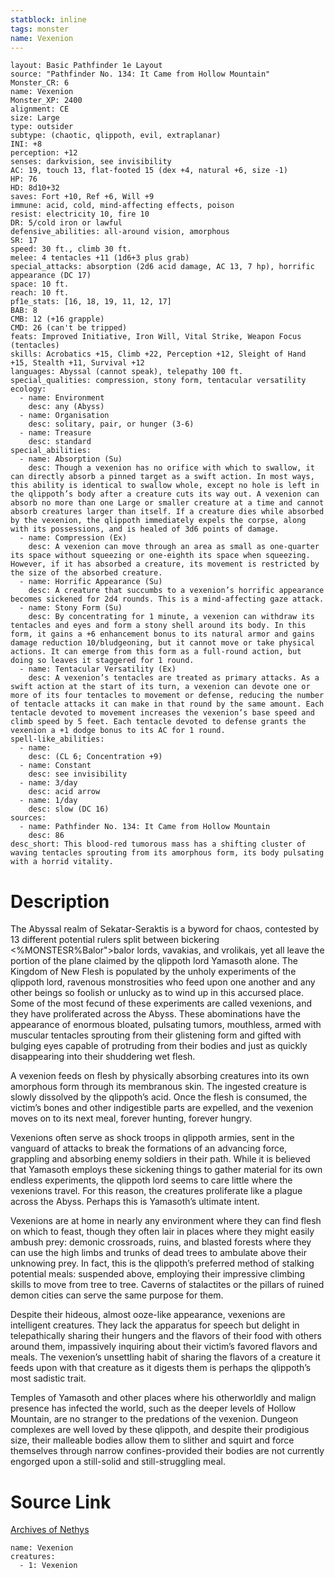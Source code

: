 ```yaml
---
statblock: inline
tags: monster
name: Vexenion
---
```

```statblock
layout: Basic Pathfinder 1e Layout
source: "Pathfinder No. 134: It Came from Hollow Mountain"
Monster_CR: 6
name: Vexenion
Monster_XP: 2400
alignment: CE
size: Large
type: outsider
subtype: (chaotic, qlippoth, evil, extraplanar)
INI: +8
perception: +12
senses: darkvision, see invisibility
AC: 19, touch 13, flat-footed 15 (dex +4, natural +6, size -1)
HP: 76
HD: 8d10+32
saves: Fort +10, Ref +6, Will +9
immune: acid, cold, mind-affecting effects, poison
resist: electricity 10, fire 10
DR: 5/cold iron or lawful
defensive_abilities: all-around vision, amorphous
SR: 17
speed: 30 ft., climb 30 ft.
melee: 4 tentacles +11 (1d6+3 plus grab)
special_attacks: absorption (2d6 acid damage, AC 13, 7 hp), horrific appearance (DC 17)
space: 10 ft.
reach: 10 ft.
pf1e_stats: [16, 18, 19, 11, 12, 17]
BAB: 8
CMB: 12 (+16 grapple)
CMD: 26 (can't be tripped)
feats: Improved Initiative, Iron Will, Vital Strike, Weapon Focus (tentacles)
skills: Acrobatics +15, Climb +22, Perception +12, Sleight of Hand +15, Stealth +11, Survival +12
languages: Abyssal (cannot speak), telepathy 100 ft.
special_qualities: compression, stony form, tentacular versatility
ecology:
  - name: Environment
    desc: any (Abyss)
  - name: Organisation
    desc: solitary, pair, or hunger (3-6)
  - name: Treasure
    desc: standard
special_abilities:
  - name: Absorption (Su)
    desc: Though a vexenion has no orifice with which to swallow, it can directly absorb a pinned target as a swift action. In most ways, this ability is identical to swallow whole, except no hole is left in the qlippoth’s body after a creature cuts its way out. A vexenion can absorb no more than one Large or smaller creature at a time and cannot absorb creatures larger than itself. If a creature dies while absorbed by the vexenion, the qlippoth immediately expels the corpse, along with its possessions, and is healed of 3d6 points of damage.
  - name: Compression (Ex)
    desc: A vexenion can move through an area as small as one-quarter its space without squeezing or one-eighth its space when squeezing. However, if it has absorbed a creature, its movement is restricted by the size of the absorbed creature.
  - name: Horrific Appearance (Su)
    desc: A creature that succumbs to a vexenion’s horrific appearance becomes sickened for 2d4 rounds. This is a mind-affecting gaze attack.
  - name: Stony Form (Su)
    desc: By concentrating for 1 minute, a vexenion can withdraw its tentacles and eyes and form a stony shell around its body. In this form, it gains a +6 enhancement bonus to its natural armor and gains damage reduction 10/bludgeoning, but it cannot move or take physical actions. It can emerge from this form as a full-round action, but doing so leaves it staggered for 1 round.
  - name: Tentacular Versatility (Ex)
    desc: A vexenion’s tentacles are treated as primary attacks. As a swift action at the start of its turn, a vexenion can devote one or more of its four tentacles to movement or defense, reducing the number of tentacle attacks it can make in that round by the same amount. Each tentacle devoted to movement increases the vexenion’s base speed and climb speed by 5 feet. Each tentacle devoted to defense grants the vexenion a +1 dodge bonus to its AC for 1 round.
spell-like_abilities:
  - name:
    desc: (CL 6; Concentration +9)
  - name: Constant
    desc: see invisibility
  - name: 3/day
    desc: acid arrow
  - name: 1/day
    desc: slow (DC 16)
sources:
  - name: Pathfinder No. 134: It Came from Hollow Mountain
    desc: 86
desc_short: This blood-red tumorous mass has a shifting cluster of waving tentacles sprouting from its amorphous form, its body pulsating with a horrid vitality.
```
# Description
The Abyssal realm of Sekatar-Seraktis is a byword for chaos, contested by 13 different potential rulers split between bickering <%MONSTESR%Balor">balor lords, vavakias, and vrolikais, yet all leave the portion of the plane claimed by the qlippoth lord Yamasoth alone. The Kingdom of New Flesh is populated by the unholy experiments of the qlippoth lord, ravenous monstrosities who feed upon one another and any other beings so foolish or unlucky as to wind up in this accursed place. Some of the most fecund of these experiments are called vexenions, and they have proliferated across the Abyss. These abominations have the appearance of enormous bloated, pulsating tumors, mouthless, armed with muscular tentacles sprouting from their glistening form and gifted with bulging eyes capable of protruding from their bodies and just as quickly disappearing into their shuddering wet flesh.

 A vexenion feeds on flesh by physically absorbing creatures into its own amorphous form through its membranous skin. The ingested creature is slowly dissolved by the qlippoth’s acid. Once the flesh is consumed, the victim’s bones and other indigestible parts are expelled, and the vexenion moves on to its next meal, forever hunting, forever hungry.

 Vexenions often serve as shock troops in qlippoth armies, sent in the vanguard of attacks to break the formations of an advancing force, grappling and absorbing enemy soldiers in their path. While it is believed that Yamasoth employs these sickening things to gather material for its own endless experiments, the qlippoth lord seems to care little where the vexenions travel. For this reason, the creatures proliferate like a plague across the Abyss. Perhaps this is Yamasoth’s ultimate intent.

 Vexenions are at home in nearly any environment where they can find flesh on which to feast, though they often lair in places where they might easily ambush prey: demonic crossroads, ruins, and blasted forests where they can use the high limbs and trunks of dead trees to ambulate above their unknowing prey. In fact, this is the qlippoth’s preferred method of stalking potential meals: suspended above, employing their impressive climbing skills to move from tree to tree. Caverns of stalactites or the pillars of ruined demon cities can serve the same purpose for them.

 Despite their hideous, almost ooze-like appearance, vexenions are intelligent creatures. They lack the apparatus for speech but delight in telepathically sharing their hungers and the flavors of their food with others around them, impassively inquiring about their victim’s favored flavors and meals. The vexenion’s unsettling habit of sharing the flavors of a creature it feeds upon with that creature as it digests them is perhaps the qlippoth’s most sadistic trait.

 Temples of Yamasoth and other places where his otherworldly and malign presence has infected the world, such as the deeper levels of Hollow Mountain, are no stranger to the predations of the vexenion. Dungeon complexes are well loved by these qlippoth, and despite their prodigious size, their malleable bodies allow them to slither and squirt and force themselves through narrow confines-provided their bodies are not currently engorged upon a still-solid and still-struggling meal.
# Source Link
[Archives of Nethys](https://aonprd.com/MonsterDisplay.aspx?ItemName=Vexenion)
```encounter-table
name: Vexenion
creatures:
  - 1: Vexenion
```
